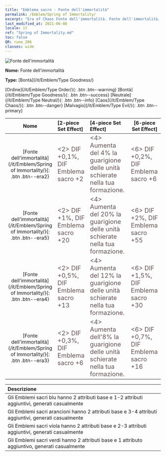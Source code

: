 ```yaml
---
title: "Emblema sacro - Fonte dell'immortalità"
permalink: /Emblem/Spring of Immortality/
excerpt: "Era of Chaos Fonte dell'immortalità. Fonte dell'immortalità. Era of Chaos Emblema sacro Fonte dell'immortalità. Era of Chaos Bontà Fonte dell'immortalità"
last_modified_at: 2021-06-08
locale: it
ref: "Spring of Immortality.md"
toc: false
QR: rune_206
classes: wide
---
```


  ![Fonte dell'immortalità](/images/r/rune_icon_206.png)

 **Nome:** Fonte dell'immortalità

 **Type:** [Bontà](/it/Emblem/Type Goodness/)

  [Ordine](/it/Emblem/Type Order/){: .btn .btn--warning}   [Bontà](/it/Emblem/Type Goodness/){: .btn .btn--success}   [Neutrale](/it/Emblem/Type Neutral/){: .btn .btn--info}   [Caos](/it/Emblem/Type Chaos/){: .btn .btn--danger}   [Malvagio](/it/Emblem/Type Evil/){: .btn .btn--primary} 

  |  Nome    | [2-piece Set Effect] | [4-piece Set Effect] | [6-piece Set Effect]  | 
  |:-----------------------:|:-------------------|:-----------------|----------------| 
  | [Fonte dell'immortalità](/it/Emblem/Spring of Immortality/){: .btn .btn--era2} | <span style="color: #645252;font-size:20px">&lt;2&gt; DIF +0,1%, DIF Emblema sacro +2</span> | <span style="color: #645252;font-size:20px">&lt;4&gt; Aumenta del 4% la guarigione delle unità schierate nella tua formazione.</span> | <span style="color: #645252;font-size:20px">&lt;6&gt; DIF +0,2%, DIF Emblema sacro +6</span> | 
  | [Fonte dell'immortalità](/it/Emblem/Spring of Immortality/){: .btn .btn--era5} | <span style="color: #645252;font-size:20px">&lt;2&gt; DIF +1%, DIF Emblema sacro +20</span> | <span style="color: #645252;font-size:20px">&lt;4&gt; Aumenta del 20% la guarigione delle unità schierate nella tua formazione.</span> | <span style="color: #645252;font-size:20px">&lt;6&gt; DIF +2%, DIF Emblema sacro +55</span> | 
  | [Fonte dell'immortalità](/it/Emblem/Spring of Immortality/){: .btn .btn--era4} | <span style="color: #645252;font-size:20px">&lt;2&gt; DIF +0,5%, DIF Emblema sacro +13</span> | <span style="color: #645252;font-size:20px">&lt;4&gt; Aumenta del 12% la guarigione delle unità schierate nella tua formazione.</span> | <span style="color: #645252;font-size:20px">&lt;6&gt; DIF +1,5%, DIF Emblema sacro +30</span> | 
  | [Fonte dell'immortalità](/it/Emblem/Spring of Immortality/){: .btn .btn--era3} | <span style="color: #645252;font-size:20px">&lt;2&gt; DIF +0,3%, DIF Emblema sacro +6</span> | <span style="color: #645252;font-size:20px">&lt;4&gt; Aumenta dell'8% la guarigione delle unità schierate nella tua formazione.</span> | <span style="color: #645252;font-size:20px">&lt;6&gt; DIF +0,7%, DIF Emblema sacro +16</span> | 

  |         Descrizione            | 
  |:-------------------------------|
  | Gli Emblemi sacri blu hanno 2 attributi base e 1-2 attributi aggiuntivi, generati casualmente |
  | Gli Emblemi sacri arancioni hanno 2 attributi base e 3-4 attributi aggiuntivi, generati casualmente |
  | Gli Emblemi sacri viola hanno 2 attributi base e 2-3 attributi aggiuntivi, generati casualmente |
  | Gli Emblemi sacri verdi hanno 2 attributi base e 1 attributo aggiuntivo, generati casualmente |
